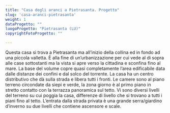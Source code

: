 ```yaml
---
title: "Casa degli aranci a Pietrasanta. Progetto"
slug: 'casa-aranci-pietrasanta'
weight: 1
dataProgetto: ""
luogoProgetto: "Pietrasanta (LU)"
copyrightFotoProgetto: ""

---
```

Questa casa si trova a Pietrasanta ma all’inizio della collina ed in fondo ad una piccola valletta. È alla fine di un’urbanizzazione per cui vede al di sopra alle case sottostanti ma la vista si apre verso la cittadina e sconfina fino al mare.
La base del volume copre quasi completamente l’area edificabile data dalle distanze dei confini e dal solco del torrente.
La casa ha un centro distributivo che dà sulla strada e libera tutti i fronti. Le camere sono al piano terreno circondate da siepi e verde, la zona giorno è al primo piano in stretto contatto con la terrazza panoramica sul tetto.
Vi sono diversi livelli del terreno su cui poggia la casa, differenze di livello che si trovano a tutti i piani fino al tetto.
L’entrata dalla strada privata è una grande serra/giardino d’inverno su due livelli che contiene ascensore e scale.